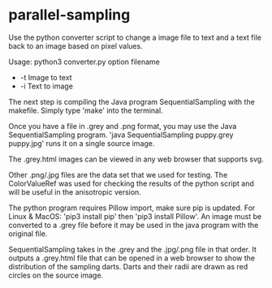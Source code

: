 # parallel-sampling

Use the python converter script to change a image file to text and a text file back to an image based on pixel values.

Usage: python3 converter.py option filename
  * -t Image to text
  * -i Text to image

The next step is compiling the Java program SequentialSampling with the makefile. Simply type 'make' into the terminal.

Once you have a file in .grey and .png format, you may use the Java SequentialSampling program.
'java SequentialSampling puppy.grey puppy.jpg' runs it on a single source image.

The .grey.html images can be viewed in any web browser that supports svg.

Other .png/.jpg files are the data set that we used for testing. The ColorValueRef was used for
checking the results of the python script and will be useful in the anisotropic version.

The python program requires Pillow import, make sure pip is updated. For Linux & MacOS:
'pip3 install pip' then 'pip3 install Pillow'. An image must be converted
to a .grey file before it may be used in the java program with the original file.

SequentialSampling takes in the .grey and the .jpg/.png file in that order. It outputs a .grey.html file that can be opened in a web browser to show the distribution of the sampling darts.
Darts and their radii are drawn as red circles on the source image.
